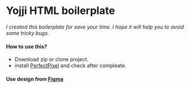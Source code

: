 # Yojji HTML boilerplate

_I created this boilerplate for save your time. I hope it will help you to avoid some tricky bugs._

#### How to use this?

- Download zip or clone project.
- install [PerfectPixel](https://chrome.google.com/webstore/detail/perfectpixel-by-welldonec/dkaagdgjmgdmbnecmcefdhjekcoceebi?hl=ru) and check after compleate.
#### Use design from [Figma](figma.com/file/h6o1cXDQW8qvu6FWZ0s4i9/🛒-Ecommerce-Shopping-Template-(Community)?node-id=1%3A2559)
